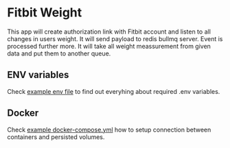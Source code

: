 # Fitbit Weight

This app will create authorization link with Fitbit account and listen to all changes in users weight. It will send payload to redis bullmq server. Event is processed further more. It will take all weight meassurement from given data and put them to another queue.

## ENV variables

Check [example env file](.env.example) to find out everyhing about required .env variables.

## Docker

Check [example docker-compose.yml](docker-compose.yml) how to setup connection between containers and persisted volumes.
